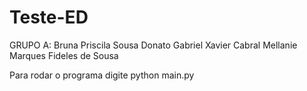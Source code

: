 # Teste-ED

GRUPO A:
Bruna Priscila Sousa Donato
Gabriel Xavier Cabral
Mellanie Marques Fideles de Sousa


Para rodar o programa digite python main.py

